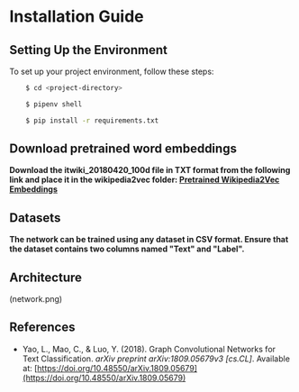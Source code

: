 # Installation Guide

## Setting Up the Environment
To set up your project environment, follow these steps:

``` bash 
    $ cd <project-directory> 

    $ pipenv shell 

    $ pip install -r requirements.txt 
   ```

## Download pretrained word embeddings ##

**Download the itwiki_20180420_100d file in TXT format from the following link and place it in the wikipedia2vec
folder: [Pretrained Wikipedia2Vec Embeddings](https://wikipedia2vec.github.io/wikipedia2vec/pretrained/)**

## Datasets ##

**The network can be trained using any dataset in CSV format. Ensure that the dataset contains two columns named "Text"
and "Label".**

## Architecture ##

(network.png)

## References

- Yao, L., Mao, C., & Luo, Y. (2018). Graph Convolutional Networks for Text Classification. *arXiv preprint arXiv:1809.05679v3 [cs.CL]*. Available at: [https://doi.org/10.48550/arXiv.1809.05679](https://doi.org/10.48550/arXiv.1809.05679)


